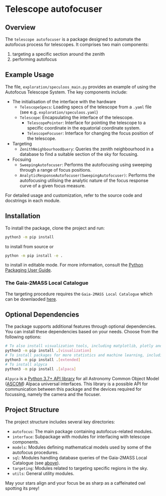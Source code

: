 # Telescope autofocuser

## Overview

The `telescope autofocuser` is a package designed to automate the autofocus process for telescopes. It comprises two main components:
1. targeting a specific section around the zenith
2. performing autofocus

## Example Usage

The file, `exploration/speculoos_main.py` provides an example of using the Autofocus Telescope System.
The key components include:
- The initialisation of the interface with the hardware
  - `TelescopeSpecs`: Loading specs of the telescope from a `.yaml` file (see e.g. `exploration/speculoos.yaml`)
  - `Telescope`: Encapsulating the interface of the telescope.
    - `TelescopePointer`: Interface for pointing the telescope to a specific coordinate in the equatorial coordinate system.
    - `TelescopeFocuser`: Interface for changing the focus position of the telescope.
- Targeting
  - `ZenithNeighbourhoodQuery`: Queries the zenith neighbourhood in a database to find a suitable section of the sky for focusing.
- Focsuing
  - `SweepingAutofocuser`: Performs the autofocusing using sweeping through a range of focus positions.
  - `AnalyticResponseAutofocuser(SweepingAutofocuser)`: Performs the autofocusing utilising the analytic nature of the focus response curve of a given focus measure.

For detailed usage and customization, refer to the source code and docstrings in each module.

## Installation

To install the package, clone the project and run:
```bash
python3 -m pip install
```
to install from source or
```bash
python -m pip install -e .
```
to install in editable mode.
For more information, consult the [Python Packaging User Guide](https://packaging.python.org/en/latest/tutorials/installing-packages/#installing-from-a-local-src-tree).

### <a name="catalogue"></a>The Gaia-2MASS Local Catalogue
The targeting procedure requires the `Gaia-2MASS Local Catalogue` which can be downlaoded [here](https://github.com/ppp-one/gaia-tmass-sqlite).

## Optional Dependencies
The package supports additional features through optional dependencies.
You can install these dependencies based on your needs. Choose from the following options:
```bash
# To also install visualization tools, including matplotlib, plotly and dash
python3 -m pip install .[visualization]
# To install packages for more statistics and machine learning, including scikit-learn.
python3 -m pip install .[extended]
# To install alpyca
python3 -m pip install .[alpaca]
```
`Alpyca` is a [Python 3.7+ API library](https://pypi.org/project/alpyca/)
for all Astronomy Common Object Model ([ASCOM](https://ascom-standards.org/))
Alpaca universal interfaces.
This library is a possible API for communication between this package and the devices required
for focussing, namely the camera and the focuser.

## Project Structure
The project structure includes several key directories:
- `autofocus`: The main package containing autofocus-related modules.
- `interface`: Subpackage with modules for interfacing with telescope components.
- `models`: Modules defining mathematical models used by some of the autofocus procedures.
- `sql`: Modules handling database queries of the Gaia-2MASS Local Catalogue (see [above](#catalogue)).
- `targeting`: Modules related to targeting specific regions in the sky.
- `utils`: General utility modules.

May your stars align and your focus be as sharp as a caffeinated owl spotting its prey!

